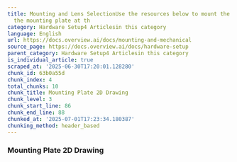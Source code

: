 ```yaml
---
title: Mounting and Lens SelectionUse the resources below to mount the OV20i using
  the mounting plate at th
category: Hardware Setup4 Articlesin this category
language: English
url: https://docs.overview.ai/docs/mounting-and-mechanical
source_page: https://docs.overview.ai/docs/hardware-setup
parent_category: Hardware Setup4 Articlesin this category
is_individual_article: true
scraped_at: '2025-06-30T17:20:01.128280'
chunk_id: 63b0a55d
chunk_index: 4
total_chunks: 10
chunk_title: Mounting Plate 2D Drawing
chunk_level: 3
chunk_start_line: 86
chunk_end_line: 88
chunked_at: '2025-07-01T17:23:34.180387'
chunking_method: header_based
---
```


### Mounting Plate 2D Drawing
